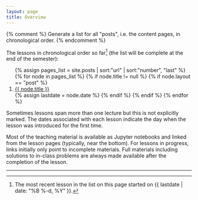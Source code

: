 ```yaml
---
layout: page
title: Overview
---
```


{% comment %}
Generate a list for all "posts", i.e. the content pages, in
chronological order.
{% endcomment %}

The lessons in chronological order so far[^1] (the list will be complete
at the end of the semester):

<ol class="nonumbers">
{% assign pages_list = site.posts | sort:"url" | sort:"number", "last" %}
	{% for node in pages_list %}
	   {% if node.title != null %}
            {% if node.layout == "post" %}
				<li><a href="{{ site.baseurl }}{{ node.url }}">{{ node.title }}</a></li>
            {% assign lastdate = node.date %}
            {% endif %}
	   {% endif %}
    {% endfor %}
</ol>

Sometimes lessons span more than one lecture but this is not
explicitly marked. The dates associated with each lesson indicate the
day when the lesson was introduced for the first time.

Most of the teaching material is available as Jupyter notebooks and
linked from the lesson pages (typically, near the bottom). For
lessons in progress, links initially only point to incomplete
materials. Full materials including solutions to in-class problems are
always made available after the completion of the lesson.

----

[^1]:

     The most recent lesson in the list on this page started on
     {{ lastdate | date: "%B %-d, %Y" }}.
